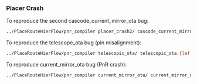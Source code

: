 ### Placer Crash

To reproduce the second cascode_current_mirror_ota bug:

```bash
../PlaceRouteHierFlow/pnr_compiler placer_crash2/ cascode_current_mirror_ota.{lef,v,map} FinFET_Mock_PDK_Abstraction.json cascode_current_mirror_ota 1 0 > LOG2
```

To reproduce the telescope_ota bug (pin misalignment):

```bash
../PlaceRouteHierFlow/pnr_compiler telescopic_ota/ telescopic_ota.{lef,v,map} FinFET_Mock_PDK_Abstraction.json telescopic_ota 1 0 > telescopic_ota.log
```

To reproduce current_mirror_ota bug (PnR crash):

```bash
../PlaceRouteHierFlow/pnr_compiler current_mirror_ota/ current_mirror_ota.{lef,v,map} FinFET_Mock_PDK_Abstraction.json current_mirror_ota 1 0 > current_mirror_ota.log
```
